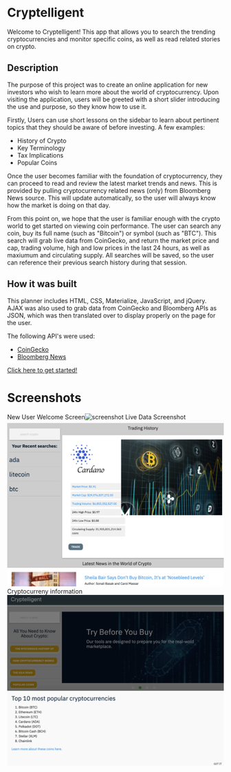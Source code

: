# Cryptelligent

Welcome to Cryptelligent! This app that allows you to search the trending
cryptocurrencies and monitor specific coins, as well as read related stories on crypto.

## Description

The purpose of this project was to create an online application for new investors who wish to learn more about the world of cryptocurrency. Upon visiting the application, users will be greeted with a short slider introducing the use and purpose, so they know how to use it.

Firstly, Users can use short lessons on the sidebar to learn about pertinent topics that they should be aware of before investing. A few examples:
* History of Crypto
* Key Terminology
* Tax Implications
* Popular Coins

Once the user becomes familiar with the foundation of cryptocurrency, they can proceed to read and review the latest market trends and news. This is provided by pulling cryptocurrency related news (only) from Bloomberg News source. This will update automatically, so the user will always know how the market is doing on that day.

From this point on, we hope that the user is familiar enough with the crypto world to get started on viewing coin performance. The user can search any coin, buy its full name (such as "Bitcoin") or symbol (such as "BTC"). This search will grab live data from CoinGecko, and return the market price and cap, trading volume, high and low prices in the last 24 hours, as well as maxiumum and circulating supply. All searches will be saved, so the user can reference their previous search history during that session. 

## How it was built 

This planner includes HTML, CSS, Materialize, JavaScript, and jQuery. AJAX was also used to grab data from CoinGecko and Bloomberg APIs as JSON, which was then translated over to display properly on the page for the user. 

The following API's were used:
* [CoinGecko](https://www.coingecko.com/api/documentations/v3)
* [Bloomberg News](https://www.bloomberg.com/professional/support/api-library/)


[Click here to get started!](https://eroux13.github.io/Cryptelligent/)

# Screenshots

New User Welcome Screen![screenshot](./images/home_ss.png)
Live Data Screenshot![screenshot](./images/data_ss.png)
Cryptocurreny information![screenshot](./images/info_ss.png)